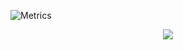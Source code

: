 ![Metrics](https://metrics.lecoq.io/CaptainWYH?template=classic&base=header%2C%20activity%2C%20community%2C%20repositories%2C%20metadata&base.indepth=false&base.hireable=false&base.skip=false&config.timezone=Asia%2FShanghai)
<div align="center"> <img src="https://visitor-badge.glitch.me/badge?page_id=CaptainWYH" /> </div>
